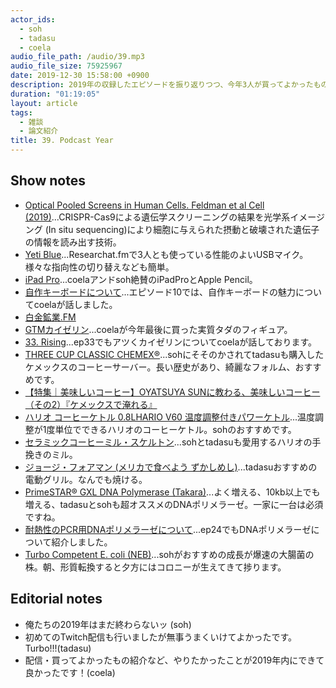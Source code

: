 ```yaml
---
actor_ids:
  - soh
  - tadasu
  - coela
audio_file_path: /audio/39.mp3
audio_file_size: 75925967
date: 2019-12-30 15:58:00 +0900
description: 2019年の収録したエピソードを振り返りつつ、今年3人が買ってよかったものについて話しました。
duration: "01:19:05"
layout: article
tags: 
  - 雑談
  - 論文紹介
title: 39. Podcast Year
---
```


## Show notes
- [Optical Pooled Screens in Human Cells. Feldman et al Cell (2019)](https://www.cell.com/cell/fulltext/S0092-8674(19)31067-0)...CRISPR-Cas9による遺伝学スクリーニングの結果を光学系イメージング (In situ sequencing)により細胞に与えられた摂動と破壊された遺伝子の情報を読み出す技術。
- [Yeti Blue](https://www.bluedesigns.jp/products/yeti/)...Researchat.fmで3人とも使っている性能のよいUSBマイク。様々な指向性の切り替えなども簡単。
- [iPad Pro](https://www.apple.com/jp/ipad/)...coelaアンドsoh絶賛のiPadProとApple Pencil。
- [自作キーボードについて](https://researchat.fm/episode/10)...エピソード10では、自作キーボードの魅力についてcoelaが話しました。
- [白金鉱業.FM](https://shirokane-kougyou.fm/)
- [GTMカイゼリン](https://www.volks.co.jp/gtm/)...coelaが今年最後に買った実質タダのフィギュア。
- [33. Rising](https://researchat.fm/episode/33)...ep33でもアツくカイゼリンについてcoelaが話しております。
- [THREE CUP CLASSIC CHEMEX®](https://www.chemexcoffeemaker.com/three-cup-classic-series-coffeemaker.html)...sohにそそのかされてtadasuも購入したケメックスのコーヒーサーバー。長い歴史があり、綺麗なフォルム、おすすめです。
- [【特集｜美味しいコーヒー】OYATSUYA SUNに教わる、美味しいコーヒー（その2）『ケメックスで淹れる』](https://hokuohkurashi.com/note/66159)
- [ハリオ コーヒーケトル 0.8LHARIO V60 温度調整付きパワーケトル](https://www.amazon.co.jp/dp/B07PQG3XSR/ref=cm_sw_r_tw_dp_U_x_8UvcEb2ZXDTYC)...温度調整が1度単位でできるハリオのコーヒーケトル。sohのおすすめです。
- [セラミックコーヒーミル・スケルトン](https://www.hario.com/seihin/productdetail.php?product=MSCS-2B)...sohとtadasuも愛用するハリオの手挽きのミル。
- [ジョージ・フォアマン (メリカで食べよう ずかしめし)](https://zukashi.com/gfg/)...tadasuおすすめの電動グリル。なんでも焼ける。
- [PrimeSTAR® GXL DNA Polymerase (Takara)](http://catalog.takara-bio.co.jp/product/basic_info.php?unitid=U100005215)...よく増える、10kb以上でも増える、tadasuとsohも超オススメのDNAポリメラーゼ。一家に一台は必須ですね。
- [耐熱性のPCR用DNAポリメラーゼについて](https://researchat.fm/episode/24)...ep24でもDNAポリメラーゼについて紹介しました。
- [Turbo Competent E. coli (NEB)](https://www.nebj.jp/products/detail/97)...sohがおすすめの成長が爆速の大腸菌の株。朝、形質転換すると夕方にはコロニーが生えてきて捗ります。

## Editorial notes
- 俺たちの2019年はまだ終わらないッ (soh)
- 初めてのTwitch配信も行いましたが無事うまくいけてよかったです。Turbo!!!(tadasu)
- 配信・買ってよかったもの紹介など、やりたかったことが2019年内にできて良かったです！(coela)
